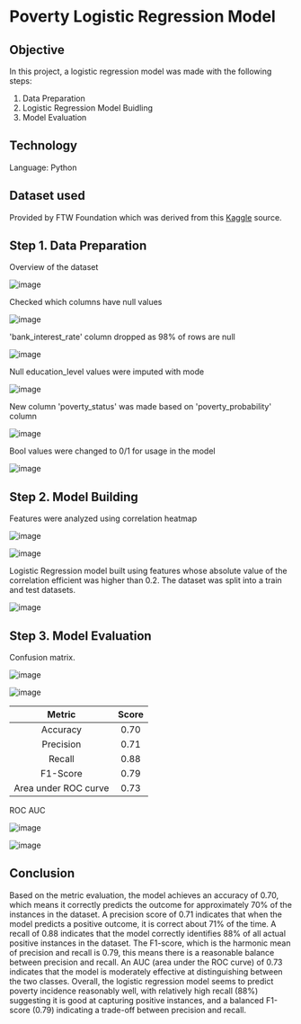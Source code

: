 # Poverty Logistic Regression Model
## Objective
In this project, a logistic regression model was made with the following steps:
1. Data Preparation
2. Logistic Regression Model Buidling
3. Model Evaluation

## Technology
Language: Python

## Dataset used
Provided by FTW Foundation which was derived from this [Kaggle](https://www.kaggle.com/code/johnnyyiu/poverty-prediction-from-visualization-to-stacking) source. 

## Step 1. Data Preparation

Overview of the dataset

![image](https://github.com/ysasamson/PovertyPredictorModel/assets/145044637/136ddb6a-5ef4-4c92-991e-458e191bdedc)

Checked which columns have null values

![image](https://github.com/ysasamson/PovertyPredictorModel/assets/145044637/563f9909-c550-4ca3-a558-f19cea69f327)

'bank_interest_rate' column dropped as 98% of rows are null

![image](https://github.com/ysasamson/PovertyPredictorModel/assets/145044637/4effaf49-2d66-4875-b4ea-45468dc9fc21)

Null education_level values were imputed with mode

![image](https://github.com/ysasamson/PovertyPredictorModel/assets/145044637/6005f281-b5fa-4975-8ed7-2ab3e5bc04cf)

New column 'poverty_status' was made based on 'poverty_probability' column

![image](https://github.com/ysasamson/PovertyPredictorModel/assets/145044637/accc7d84-8f7a-4e71-b7a0-3d5185603106)

Bool values were changed to 0/1 for usage in the model

![image](https://github.com/ysasamson/PovertyPredictorModel/assets/145044637/e7bb2b6d-ad00-4a98-a259-8a831a875e7d)


## Step 2. Model Building

Features were analyzed using correlation heatmap

![image](https://github.com/ysasamson/PovertyPredictorModel/assets/145044637/5b89d3de-5ea6-4087-be11-a3adc6a90e64)

![image](https://github.com/ysasamson/PovertyPredictorModel/assets/145044637/aea0a36e-26cb-4935-bbca-321eb31573d2)

Logistic Regression model built using features whose absolute value of the correlation efficient was higher than 0.2. The dataset was split into a train and test datasets.

![image](https://github.com/ysasamson/PovertyPredictorModel/assets/145044637/58fc70ee-60ed-490d-a216-d1a7bc8e963c)


## Step 3. Model Evaluation

Confusion matrix.

![image](https://github.com/ysasamson/PovertyPredictorModel/assets/145044637/08badcad-645c-4bf1-8d93-814471d3301a)

![image](https://github.com/ysasamson/PovertyPredictorModel/assets/145044637/872505bd-d919-4fdc-906e-e449f01a8910)

| Metric        | Score           |
| :-----------: |:-------------:|
| Accuracy      | 0.70 |
| Precision     | 0.71      | 
| Recall        | 0.88      |
| F1-Score        | 0.79      |
| Area under ROC curve        | 0.73      |

ROC AUC

![image](https://github.com/ysasamson/PovertyPredictorModel/assets/145044637/f158c011-4a1f-4916-a254-7b2e0fa10e3c)

![image](https://github.com/ysasamson/PovertyPredictorModel/assets/145044637/48636b5f-2f23-4eaa-92f3-ebe0c989f4dc)

## Conclusion
Based on the metric evaluation, the model achieves an accuracy of 0.70, which means it correctly predicts the outcome for approximately 70% of the instances in the dataset. A precision score of 0.71 indicates that when the model predicts a positive outcome, it is correct about 71% of the time. A recall of 0.88 indicates that the model correctly identifies 88% of all actual positive instances in the dataset. The F1-score, which is the harmonic mean of precision and recall is 0.79, this means there is a reasonable balance between precision and recall. An AUC (area under the ROC curve) of 0.73 indicates that the model is moderately effective at distinguishing between the two classes. Overall, the logistic regression model seems to predict poverty incidence reasonably well, with relatively high recall (88%) suggesting it is good at capturing positive instances, and a balanced F1-score (0.79) indicating a trade-off between precision and recall. 
